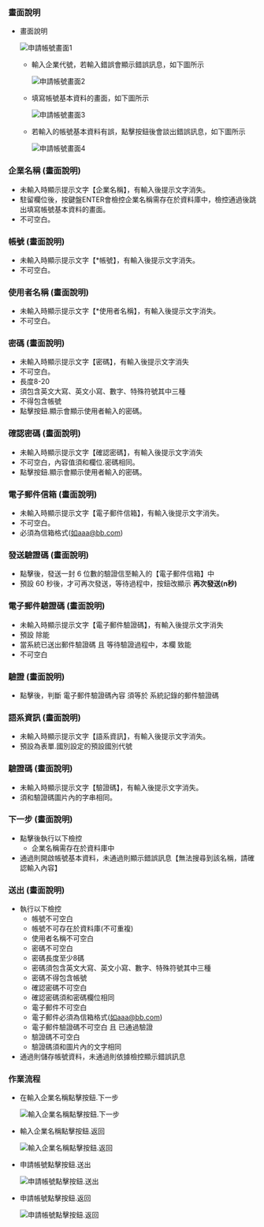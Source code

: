 ﻿### <div id="view">畫面說明</div>
* 畫面說明

    ![申請帳號畫面1]

    * 輸入企業代號，若輸入錯誤會顯示錯誤訊息，如下圖所示

        ![申請帳號畫面2]

    * 填寫帳號基本資料的畫面，如下圖所示

        ![申請帳號畫面3]

    * 若輸入的帳號基本資料有誤，點擊按鈕後會談出錯誤訊息，如下圖所示

        ![申請帳號畫面4]

### <div id="enterpriseno">企業名稱 <path>(畫面說明)</path></div>
* 未輸入時顯示提示文字【企業名稱】，有輸入後提示文字消失。
* 駐留欄位後，按鍵盤ENTER會檢控企業名稱需存在於資料庫中，檢控通過後跳出填寫帳號基本資料的畫面。
* 不可空白。

### <div id="account">帳號 <path>(畫面說明)</path></div>
* 未輸入時顯示提示文字【*帳號】，有輸入後提示文字消失。
* 不可空白。

### <div id="username">使用者名稱 <path>(畫面說明)</path></div>
* 未輸入時顯示提示文字【*使用者名稱】，有輸入後提示文字消失。
* 不可空白。

### <div id="password">密碼 <path>(畫面說明)</path></div>
* 未輸入時顯示提示文字【密碼】，有輸入後提示文字消失
* 不可空白。
* 長度8-20
* 須包含英文大寫、英文小寫、數字、特殊符號其中三種
* 不得包含帳號
* 點擊按鈕.顯示會顯示使用者輸入的密碼。

### <div id="confirmpassword">確認密碼 <path>(畫面說明)</path></div>
* 未輸入時顯示提示文字【確認密碼】，有輸入後提示文字消失
* 不可空白，內容值須和欄位.密碼相同。
* 點擊按鈕.顯示會顯示使用者輸入的密碼。

### <div id="email">電子郵件信箱 <path>(畫面說明)</path></div>
* 未輸入時顯示提示文字【電子郵件信箱】，有輸入後提示文字消失。
* 不可空白。
* 必須為信箱格式(如aaa@bb.com)

### <div id="email_send_verify_mail">發送驗證碼 <path>(畫面說明)</path></div>
* 點擊後，發送一封 6 位數的驗證信至輸入的【電子郵件信箱】中
* 預設 60 秒後，才可再次發送，等待過程中，按鈕改顯示 **再次發送(n秒)**

### <div id="email_verify">電子郵件驗證碼 <path>(畫面說明)</path></div>
* 未輸入時顯示提示文字【電子郵件驗證碼】，有輸入後提示文字消失
* 預設 除能
* 當系統已送出郵件驗證碼 且 等待驗證過程中，本欄 致能
* 不可空白

### <div id="email_verify_confirm">驗證 <path>(畫面說明)</path></div>
* 點擊後，判斷 電子郵件驗證碼內容 須等於 系統記錄的郵件驗證碼

### <div id="language">語系資訊 <path>(畫面說明)</path></div>
* 未輸入時顯示提示文字【語系資訊】，有輸入後提示文字消失。
* 預設為表單.國別設定的預設國別代號

### <div id="captcha">驗證碼 <path>(畫面說明)</path></div>
* 未輸入時顯示提示文字【驗證碼】，有輸入後提示文字消失。
* 須和驗證碼圖片內的字串相同。

### <div id="next">下一步 <path>(畫面說明)</path></div>
* 點擊後執行以下檢控
    * 企業名稱需存在於資料庫中
* 通過則開啟帳號基本資料，未通過則顯示錯誤訊息【無法搜尋到該名稱，請確認輸入內容】

### <div id="submit">送出 <path>(畫面說明)</path></div>
* 執行以下檢控
    * 帳號不可空白
    * 帳號不可存在於資料庫(不可重複)
    * 使用者名稱不可空白
    * 密碼不可空白
    * 密碼長度至少8碼
    * 密碼須包含英文大寫、英文小寫、數字、特殊符號其中三種
    * 密碼不得包含帳號
    * 確認密碼不可空白
    * 確認密碼須和密碼欄位相同
    * 電子郵件不可空白
    * 電子郵件必須為信箱格式(如aaa@bb.com)
    * 電子郵件驗證碼不可空白 且 已通過驗證
    * 驗證碼不可空白
    * 驗證碼須和圖片內的文字相同
* 通過則儲存帳號資料，未通過則依據檢控顯示錯誤訊息

### <div id="action">作業流程</div>
* 在輸入企業名稱點擊按鈕.下一步

    ![輸入企業名稱點擊按鈕.下一步]

* 輸入企業名稱點擊按鈕.返回

    ![輸入企業名稱點擊按鈕.返回]

* 申請帳號點擊按鈕.送出

    ![申請帳號點擊按鈕.送出]

* 申請帳號點擊按鈕.返回

    ![申請帳號點擊按鈕.返回]

[申請帳號畫面1]:attachment/applyaccount1.png "申請帳號畫面1"
[申請帳號畫面2]:attachment/applyaccount2.png "申請帳號畫面2"
[申請帳號畫面3]:attachment/applyaccount3.png "申請帳號畫面3"
[申請帳號畫面4]:attachment/applyaccount4.png "申請帳號畫面4"
[輸入企業名稱點擊按鈕.下一步]:attachment/applyaccount_next_step.png "輸入企業名稱點擊按鈕.下一步"
[申請帳號點擊按鈕.送出]:attachment/applyaccount_submit.png "申請帳號點擊按鈕.送出"
[輸入企業名稱點擊按鈕.返回]:attachment/applyaccount_close1.png "輸入企業名稱點擊按鈕.返回"
[申請帳號點擊按鈕.返回]:attachment/applyaccount_close2.png "申請帳號點擊按鈕.返回"
